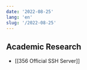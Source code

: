 ```yaml
---
date: '2022-08-25'
lang: 'en'
slug: '/2022-08-25'
---
```


## Academic Research

- [[356 Official SSH Server]]
